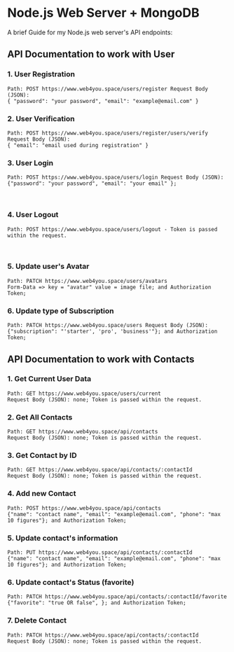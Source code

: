 # Node.js Web Server + MongoDB

A brief Guide for my Node.js web server's API endpoints:

## API Documentation to work with User

### 1. User Registration

`Path: POST https://www.web4you.space/users/register Request Body (JSON):`
<br>`{ "password": "your password", "email": "example@email.com" } ` <br>

### 2. User Verification

`Path: POST https://www.web4you.space/users/register/users/verify Request Body (JSON):`
<br>`{ "email": "email used during registration" }` <br>

### 3. User Login

`Path: POST https://www.web4you.space/users/login Request Body (JSON):`
<br>`{"password": "your password", "email": "your email" };`

<br>

### 4. User Logout

`Path: POST https://www.web4you.space/users/logout - Token is passed within the request.`

<br>

### 5. Update user's Avatar

`Path: PATCH https://www.web4you.space/users/avatars`
<br>`Form-Data => key = "avatar" value = image file; and Authorization Token;`
<br>

### 6. Update type of Subscription

`Path: PATCH https://www.web4you.space/users Request Body (JSON):`
<br>`{"subscription": "'starter', 'pro', 'business'"}; and Authorization Token;`
<br>

## API Documentation to work with Contacts

### 1. Get Current User Data

`Path: GET https://www.web4you.space/users/current`
<br>`Request Body (JSON): none; Token is passed within the request.`

### 2. Get All Contacts

`Path: GET https://www.web4you.space/api/contacts`
<br>`Request Body (JSON): none; Token is passed within the request.`

### 3. Get Contact by ID

`Path: GET https://www.web4you.space/api/contacts/:contactId`
<br>`Request Body (JSON): none; Token is passed within the request.`

### 4. Add new Contact

`Path: POST https://www.web4you.space/api/contacts`
<br>`{"name": "contact name", "email": "example@email.com", "phone": "max 10 figures"}; and Authorization Token;`
<br>

### 5. Update contact's information

`Path: PUT https://www.web4you.space/api/contacts/:contactId`
<br>`{"name": "contact name", "email": "example@email.com", "phone": "max 10 figures"}; and Authorization Token;`
<br>

### 6. Update contact's Status (favorite)

`Path: PATCH https://www.web4you.space/api/contacts/:contactId/favorite`
<br>`{"favorite": "true OR false", }; and Authorization Token;` <br>

### 7. Delete Contact

`Path: PATCH https://www.web4you.space/api/contacts/:contactId`
<br>`Request Body (JSON): none; Token is passed within the request.` <br>
